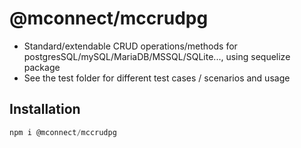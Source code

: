 # @mconnect/mccrudpg

- Standard/extendable CRUD operations/methods for postgresSQL/mySQL/MariaDB/MSSQL/SQLite..., using sequelize package
- See the test folder for different test cases / scenarios and usage


## Installation
```js
npm i @mconnect/mccrudpg
```
